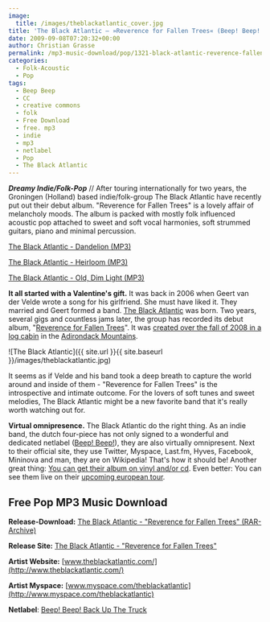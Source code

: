 ```yaml
---
image:
  title: /images/theblackatlantic_cover.jpg
title: 'The Black Atlantic – »Reverence for Fallen Trees« (Beep! Beep! Netlabel)'
date: 2009-09-08T07:20:32+00:00
author: Christian Grasse
permalink: /mp3-music-download/pop/1321-black-atlantic-reverence-fallen-trees-beep-beep-netlabel
categories:
  - Folk-Acoustic
  - Pop
tags:
  - Beep Beep
  - CC
  - creative commons
  - folk
  - Free Download
  - free. mp3
  - indie
  - mp3
  - netlabel
  - Pop
  - The Black Atlantic
---
```

***Dreamy Indie/Folk-Pop*** // After touring internationally for two years, the Groningen (Holland) based indie/folk-group The Black Atlantic have recently put out their debut album. "Reverence for Fallen Trees" is a lovely affair of melancholy moods. The album is packed with mostly folk influenced acoustic pop attached to sweet and soft vocal harmonies, soft strummed guitars, piano and minimal percussion.

<!--mp3links-->


  
[The Black Atlantic - Dandelion (MP3)](http://www.beepbeep.nl/wp-content/music/the-black-atlantic/Reverence%20for%20Fallen%20Trees/07%20Dandelion.mp3)
  
[The Black Atlantic - Heirloom (MP3)](http://www.beepbeep.nl/wp-content/music/the-black-atlantic/Reverence%20for%20Fallen%20Trees/03%20Heirloom.mp3)
  
[The Black Atlantic - Old, Dim Light (MP3)](http://www.beepbeep.nl/wp-content/music/the-black-atlantic/Reverence%20for%20Fallen%20Trees/05%20Old,%20Dim%20Light.mp3)
  
<!--mp3linksend-->

<!--more-->

**It all started with a Valentine's gift.** It was back in 2006 when Geert van der Velde wrote a song for his girlfriend. She must have liked it. They married and Geert formed a band. [The Black Atlantic](http://www.theblackatlantic.com) was born. Two years, several gigs and countless jams later, the group has recorded its debut album, "[Reverence for Fallen Trees](http://www.beepbeep.nl/the-black-atlantic-reverence-for-fallen-trees/)". It was [created over the fall of 2008 in a log cabin](http://www.youtube.com/watch?v=SWZZlmOcZ2Y) in the [Adirondack Mountains](http://commons.wikimedia.org/wiki/Category:Adirondack_Mountains?uselang=de). 

![The Black Atlantic]({{ site.url }}{{ site.baseurl }}/images/theblackatlantic.jpg)

It seems as if Velde and his band took a deep breath to capture the world around and inside of them - "Reverence for Fallen Trees" is the introspective and intimate outcome. For the lovers of soft tunes and sweet melodies, The Black Atlantic might be a new favorite band that it's really worth watching out for.



**Virtual omnipresence.** The Black Atlantic do the right thing. As an indie band, the dutch four-piece has not only signed to a wonderful and dedicated netlabel ([Beep! Beep!](http://www.beepbeep.nl)), they are also virtually omnipresent. Next to their official site, they use Twitter, Myspace, Last.fm, Hyves, Facebook, Mininova and man, they are on Wikipedia! That's how it should be! Another great thing: [You can get their album on vinyl and/or cd](http://beepbeep.myshopify.com/products/reverence-for-fallen-trees-1). Even better: You can see them live on their [upcoming european tour](http://www.theblackatlantic.com/shows.html).

## Free Pop MP3 Music Download

**Release-Download:** [The Black Atlantic - "Reverence for Fallen Trees" (RAR-Archive)](http://www.beepbeep.nl/wp-content/music/the-black-atlantic/Reverence%20for%20Fallen%20Trees/Reverence%20for%20Fallen%20Trees.rar)
  
**Release Site:** [The Black Atlantic - "Reverence for Fallen Trees"](http://www.beepbeep.nl/the-black-atlantic-reverence-for-fallen-trees/)
  
**Artist Website:** [www.theblackatlantic.com/](http://www.theblackatlantic.com/)
  
**Artist Myspace:** [www.myspace.com/theblackatlantic](http://www.myspace.com/theblackatlantic)
  
**Netlabel**: [Beep! Beep! Back Up The Truck](http://www.beepbeep.nl/the-black-atlantic-reverence-for-fallen-trees/)